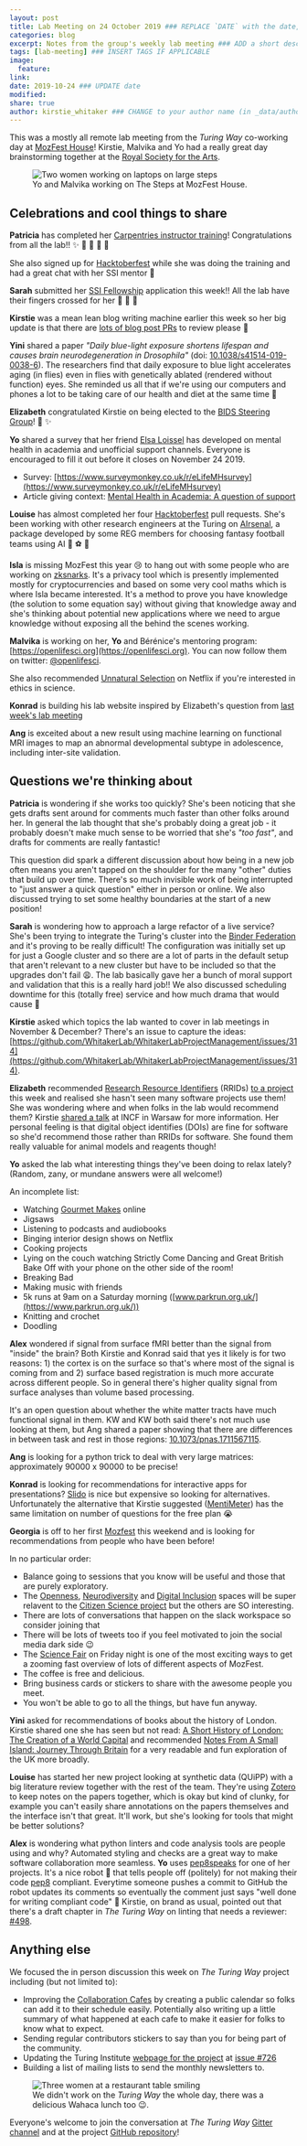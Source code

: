 ```yaml
---
layout: post
title: Lab Meeting on 24 October 2019 ### REPLACE `DATE` with the date, eg: 18 July 2019
categories: blog
excerpt: Notes from the group's weekly lab meeting ### ADD a short description (or keep that one if you'd)
tags: [lab-meeting] ### INSERT TAGS IF APPLICABLE
image:
  feature:
link:
date: 2019-10-24 ### UPDATE date
modified:
share: true
author: kirstie_whitaker ### CHANGE to your author name (in _data/authors.yml)
---
```


This was a mostly all remote lab meeting from the _Turing Way_ co-working day at [MozFest House](https://www.mozillafestival.org/en/house/)!
Kirstie, Malvika and Yo had a really great day brainstorming together at the [Royal Society for the Arts](https://www.thersa.org).

<figure>
  <img src="/images/lab-meeting/2019-10-24/Steps_MozFestHouse.jpg" alt="Two women working on laptops on large steps">
  <figcaption>Yo and Malvika working on The Steps at MozFest House.
  </figcaption>
</figure>

## Celebrations and cool things to share

**Patricia** has completed her [Carpentries instructor training](https://carpentries.github.io/instructor-training/)!
Congratulations from all the lab!! ✨ 🚀 🌟 🎉 🍰

She also signed up for [Hacktoberfest](https://hacktoberfest.digitalocean.com/) while she was doing the training and had a great chat with her SSI mentor 🤗

**Sarah** submitted her [SSI Fellowship](https://www.software.ac.uk/programmes-and-events/fellowship-programme) application this week!!
All the lab have their fingers crossed for her 🤞 😬 🤞 

**Kirstie** was a mean lean blog writing machine earlier this week so her big update is that there are [lots of blog post PRs](https://github.com/WhitakerLab/whitakerlab.github.io/pulls) to review please 🙏

**Yini** shared a paper _"Daily blue-light exposure shortens lifespan and causes brain neurodegeneration in Drosophila"_ (doi: [10.1038/s41514-019-0038-6](https://doi.org/10.1038/s41514-019-0038-6)).
The researchers find that daily exposure to blue light accelerates aging (in flies) even in flies with genetically ablated (rendered without function) eyes.
She reminded us all that if we're using our computers and phones a lot to be taking care of our health and diet at the same time 👯

**Elizabeth** congratulated Kirstie on being elected to the [BIDS Steering Group](http://reproducibility.stanford.edu/bids-steering-group-election-results/)! 🎉 ✨

**Yo** shared a survey that her friend [Elsa Loissel](https://twitter.com/elsasci) has developed on mental health in academia and unofficial support channels.
Everyone is encouraged to fill it out before it closes on November 24 2019.

* Survey: [https://www.surveymonkey.co.uk/r/eLifeMHsurvey](https://www.surveymonkey.co.uk/r/eLifeMHsurvey)
* Article giving context: [Mental Health in Academia: A question of support](https://elifesciences.org/articles/52881)

**Louise** has almost completed her four [Hacktoberfest](https://hacktoberfest.digitalocean.com/) pull requests.
She's been working with other research engineers at the Turing on [AIrsenal](https://github.com/alan-turing-institute/AIrsenal/), a package developed by some REG members for choosing fantasy football teams using AI 🥅 ⚽️ 🦶

**Isla** is missing MozFest this year 😢 to hang out with some people who are working on [zksnarks](https://z.cash/technology/zksnarks/).
It's a privacy tool which is presently implemented mostly for cryptocurrencies and based on some very cool maths which is where Isla became interested.
It's a method to prove you have knowledge (the solution to some equation say) without giving that knowledge away and she's thinking about potential new applications where we need to argue knowledge without exposing all the behind the scenes working.

**Malvika** is working on her, **Yo** and Bérénice's mentoring program: [https://openlifesci.org](https://openlifesci.org).
You can now follow them on twitter: [@openlifesci](https://twitter.com/openlifesci).

She also recommended [Unnatural Selection](https://www.theguardian.com/tv-and-radio/2019/oct/17/unnatural-selection-netflix-docuseries-gene-editing) on Netflix if you're interested in ethics in science.

**Konrad** is building his lab website inspired by Elizabeth's question from [last week's lab meeting](/blog/2019-10-17-2019-10-17-lab-meeting)

**Ang** is exceited about a new result using machine learning on functional MRI images to map an abnormal developmental subtype in adolescence, including inter-site validation.

## Questions we're thinking about

**Patricia** is wondering if she works too quickly?
She's been noticing that she gets drafts sent around for comments much faster than other folks around her.
In general the lab thought that she's probably doing a great job - it probably doesn't make much sense to be worried that she's *"too fast"*, and drafts for comments are really fantastic!

This question did spark a different discussion about how being in a new job often means you aren't tapped on the shoulder for the many "other" duties that build up over time.
There's so much invisible work of being interrupted to "just answer a quick question" either in person or online.
We also discussed trying to set some healthy boundaries at the start of a new position!

**Sarah** is wondering how to approach a large refactor of a live service?
She's been trying to integrate the Turing's cluster into the [Binder Federation](https://blog.jupyter.org/the-international-binder-federation-4f6235c1537e) and it's proving to be really difficult!
The configuration was initially set up for just a Google cluster and so there are a lot of parts in the default setup that aren't relevant to a new cluster but have to be included so that the upgrades don't fail 😩.
The lab basically gave her a bunch of moral support and validation that this is a really hard job!!
We also discussed scheduling downtime for this (totally free) service and how much drama that would cause 😬

**Kirstie** asked which topics the lab wanted to cover in lab meetings in November & December?
There's an issue to capture the ideas: [https://github.com/WhitakerLab/WhitakerLabProjectManagement/issues/314](https://github.com/WhitakerLab/WhitakerLabProjectManagement/issues/314).

**Elizabeth** recommended [Research Resource Identifiers](https://scicrunch.org/resources) (RRIDs) [to a project](https://github.com/bids-standard/bids-matlab/issues/20) this week and realised she hasn't seen many software projects use them!
She was wondering where and when folks in the lab would recommend them?
Kirstie [shared a talk](https://youtu.be/Ncq2s3lZvYA) at INCF in Warsaw for more information.
Her personal feeling is that digital object identifies (DOIs) are fine for software so she'd recommend those rather than RRIDs for software.
She found them really valuable for animal models and reagents though!

**Yo** asked the lab what interesting things they've been doing to relax lately?
(Random, zany, or mundane answers were all welcome!)

An incomplete list:
* Watching [Gourmet Makes](https://www.youtube.com/playlist?list=PLKtIunYVkv_RwB_yx1SZrZC-ddhxyXanh) online
* Jigsaws
* Listening to podcasts and audiobooks
* Binging interior design shows on Netflix
* Cooking projects
* Lying on the couch watching Strictly Come Dancing and Great British Bake Off with your phone on the other side of the room!
* Breaking Bad
* Making music with friends
* 5k runs at 9am on a Saturday morning ([www.parkrun.org.uk/](https://www.parkrun.org.uk/))
* Knitting and crochet
* Doodling

**Alex** wondered if signal from surface fMRI better than the signal from "inside" the brain?
Both Kirstie and Konrad said that yes it likely is for two reasons: 1) the cortex is on the surface so that's where most of the signal is coming from and 2) surface based registration is much more accurate across different people.
So in general there's higher quality signal from surface analyses than volume based processing.

It's an open question about whether the white matter tracts have much functional signal in them.
KW and KW both said there's not much use looking at them, but Ang shared a paper showing that there are differences in between task and rest in those regions: [10.1073/pnas.1711567115](https://doi.org/10.1073/pnas.1711567115).

**Ang** is looking for a python trick to deal with very large matrices: approximately 90000 x 90000 to be precise!

**Konrad** is looking for recommendations for interactive apps for presentations?
[Slido](https://www.sli.do) is nice but expensive so looking for alternatives.
Unfortunately the alternative that Kirstie suggested ([MentiMeter](https://www.mentimeter.com)) has the same limitation on number of questions for the free plan 😭 

**Georgia** is off to her first [Mozfest](https://www.mozillafestival.org/en/) this weekend and is looking for recommendations from people who have been before!

In no particular order:

* Balance going to sessions that you know will be useful and those that are purely exploratory.
* The [Openness](https://www.mozillafestival.org/en/spaces/openness/), [Neurodiversity](https://www.mozillafestival.org/en/spaces/neurodiversity/) and [Digital Inclusion](https://www.mozillafestival.org/en/spaces/digital-inclusion/) spaces will be super relavent to the [Citizen Science project](https://github.com/alan-turing-institute/autisticacitizenscience) but the others are SO interesting.
* There are lots of conversations that happen on the slack workspace so consider joining that
* There will be lots of tweets too if you feel motivated to join the social media dark side 😉
* The [Science Fair](https://www.mozillafestival.org/en/house/friday/) on Friday night is one of the most exciting ways to get a zooming fast overview of lots of different aspects of MozFest.
* The coffee is free and delicious.
* Bring business cards or stickers to share with the awesome people you meet.
* You won't be able to go to all the things, but have fun anyway.

**Yini** asked for recommendations of books about the history of London.
Kirstie shared one she has seen but not read: [A Short History of London: The Creation of a World Capital](https://smile.amazon.co.uk/Short-History-London-Creation-Capital/dp/0241369983) and recommended [Notes From A Small Island: Journey Through Britain](https://smile.amazon.co.uk/Notes-Small-Island-Journey-Through/dp/1784161195) for a very readable and fun exploration of the UK more broadly.

**Louise** has started her new project looking at synthetic data (QUiPP) with a big literature review together with the rest of the team.
They're using [Zotero](https://www.zotero.org/) to keep notes on the papers together, which is okay but kind of clunky, for example you can't easily share annotations on the papers themselves and the interface isn't that great.
It'll work, but she's looking for tools that might be better solutions?

**Alex** is wondering what python linters and code analysis tools are people using and why?
Automated styling and checks are a great way to make software collaboration more seamless.
**Yo** uses [pep8speaks](https://pep8speaks.com/) for one of her projects.
It's a nice robot 🤖 that tells people off (politely) for not making their code [pep8](https://www.python.org/dev/peps/pep-0008/) compliant.
Everytime someone pushes a commit to GitHub the robot updates its comments so eventually the comment just says "well done for writing compliant code" 💖
Kirstie, on brand as usual, pointed out that there's a draft chapter in _The Turing Way_ on linting that needs a reviewer: [#498](https://github.com/alan-turing-institute/the-turing-way/pull/498).

## Anything else

We focused the in person discussion this week on _The Turing Way_ project including (but not limited to):

* Improving the [Collaboration Cafes](https://github.com/alan-turing-institute/the-turing-way/blob/master/project_management/online-collaboration-cafe.md) by creating a public calendar so folks can add it to their schedule easily.
  Potentially also writing up a little summary of what happened at each cafe to make it easier for folks to know what to expect.
* Sending regular contributors stickers to say than you for being part of the community.
* Updating the Turing Institute [webpage for the project](https://www.turing.ac.uk/research/research-projects/turing-way-handbook-reproducible-data-science) at [issue #726](https://github.com/alan-turing-institute/the-turing-way/issues/726)
* Building a list of mailing lists to send the monthly newsletters to.

<figure>
  <img src="/images/lab-meeting/2019-10-24/Lunch_MozFestHouse.jpg" alt="Three women at a restaurant table smiling">
  <figcaption>We didn't work on the <i>Turing Way</i> the whole day, there was a delicious Wahaca lunch too 😉.
  </figcaption>
</figure>

Everyone's welcome to join the conversation at _The Turing Way_ [Gitter channel](https://gitter.im/alan-turing-institute/the-turing-way) and at the project [GitHub repository](https://github.com/alan-turing-institute/the-turing-way)!
